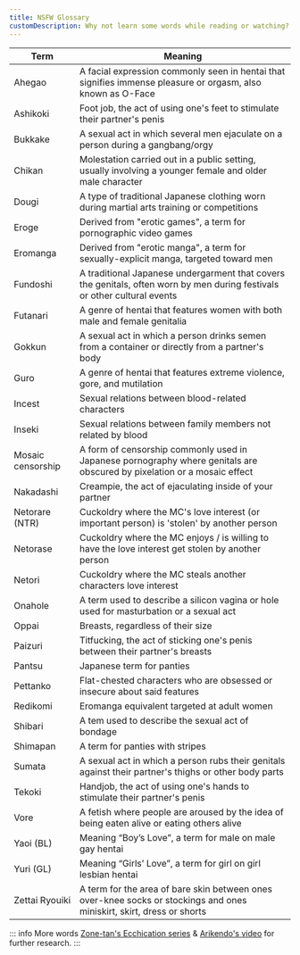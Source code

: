 ```yaml
---
title: NSFW Glossary
customDescription: Why not learn some words while reading or watching? Can help while searching.
---
```


<GradientCard tag="NSFW Glossary" description="Want to learn what those elusive tags on hentai sites mean? Then this page is for you!" theme="turquoise" variant="thin"/>


| Term | Meaning |
| --- | --- |
| Ahegao | A facial expression commonly seen in hentai that signifies immense pleasure or orgasm, also known as O-Face |
| Ashikoki | Foot job, the act of using one's feet to stimulate their partner's penis |
| Bukkake | A sexual act in which several men ejaculate on a person during a gangbang/orgy |
| Chikan | Molestation carried out in a public setting, usually involving a younger female and older male character |
| Dougi | A type of traditional Japanese clothing worn during martial arts training or competitions |
| Eroge | Derived from "erotic games", a term for pornographic video games |
| Eromanga | Derived from "erotic manga", a term for sexually-explicit manga, targeted toward men |
| Fundoshi | A traditional Japanese undergarment that covers the genitals, often worn by men during festivals or other cultural events |
| Futanari | A genre of hentai that features women with both male and female genitalia |
| Gokkun | A sexual act in which a person drinks semen from a container or directly from a partner's body |
| Guro | A genre of hentai that features extreme violence, gore, and mutilation |
| Incest | Sexual relations between blood-related characters |
| Inseki | Sexual relations between family members not related by blood |
| Mosaic censorship | A form of censorship commonly used in Japanese pornography where genitals are obscured by pixelation or a mosaic effect |
| Nakadashi | Creampie, the act of ejaculating inside of your partner |
| Netorare (NTR) | Cuckoldry where the MC's love interest (or important person) is 'stolen' by another person |
| Netorase | Cuckoldry where the MC enjoys / is willing to have the love interest get stolen by another person |
| Netori | Cuckoldry where the MC steals another characters love interest |
| Onahole | A term used to describe a silicon vagina or hole used for masturbation or a sexual act |
| Oppai | Breasts, regardless of their size |
| Paizuri | Titfucking, the act of sticking one's penis between their partner's breasts |
| Pantsu | Japanese term for panties |
| Pettanko | Flat-chested characters who are obsessed or insecure about said features |
| Redikomi | Eromanga equivalent targeted at adult women |
| Shibari | A tem used to describe the sexual act of bondage |
| Shimapan | A term for panties with stripes |
| Sumata | A sexual act in which a person rubs their genitals against their partner's thighs or other body parts |
| Tekoki | Handjob, the act of using one's hands to stimulate their partner's penis |
| Vore | A fetish where people are aroused by the idea of being eaten alive or eating others alive |
| Yaoi (BL) | Meaning “Boy’s Love”, a term for male on male gay hentai |
| Yuri (GL) | Meaning “Girls’ Love”, a term for girl on girl lesbian hentai |
| Zettai Ryouiki | A term for the area of bare skin between ones over-knee socks or stockings and ones miniskirt, skirt, dress or shorts |


::: info More words
[Zone-tan's Ecchication series](https://www.youtube.com/playlist?list=PLyD77dL4TECbsBqjxtaK9Q0wuncOuku3b) & [Arikendo's video](https://youtu.be/GVlFTuy1RPM) for further research.
:::